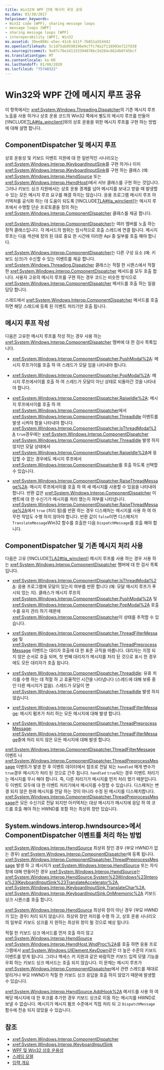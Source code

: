 ```yaml
---
title: Win32와 WPF 간에 메시지 루프 공유
ms.date: 03/30/2017
helpviewer_keywords:
- Win32 code [WPF], sharing message loops
- message loops [WPF]
- sharing message loops [WPF]
- interoperability [WPF], Win32
ms.assetid: 39ee888c-e5ec-41c8-b11f-7b851a554442
ms.openlocfilehash: 5c1d75ab9598196e9cffc78a2f116993e722fd38
ms.sourcegitcommit: 9a97c76e141333394676bc5d264c6624b6f45bcf
ms.translationtype: MT
ms.contentlocale: ko-KR
ms.lasthandoff: 01/08/2020
ms.locfileid: "75740322"
---
```

# <a name="sharing-message-loops-between-win32-and-wpf"></a>Win32와 WPF 간에 메시지 루프 공유
이 항목에서는 <xref:System.Windows.Threading.Dispatcher>의 기존 메시지 루프 노출을 사용 하거나 상호 운용 코드의 Win32 쪽에서 별도의 메시지 루프를 만들어 [!INCLUDE[TLA#tla_winclient](../../../../includes/tlasharptla-winclient-md.md)]와의 상호 운용을 위한 메시지 루프를 구현 하는 방법에 대해 설명 합니다.  
  
## <a name="componentdispatcher-and-the-message-loop"></a>ComponentDispatcher 및 메시지 루프  
 상호 운용성 및 키보드 이벤트 지원에 대 한 일반적인 시나리오는 <xref:System.Windows.Interop.IKeyboardInputSink>를 구현 하거나 이미 <xref:System.Windows.Interop.IKeyboardInputSink>를 구현 하는 클래스 (예: <xref:System.Windows.Interop.HwndSource> 또는 <xref:System.Windows.Interop.HwndHost>)에서 서브 클래스를 구현 하는 것입니다. 그러나 키보드 싱크 지원에서는 상호 운용 경계를 넘어 메시지를 보내고 받을 때 발생할 수 있는 모든 메시지 루프 요구를 해결 하지는 않습니다. 응용 프로그램 메시지 루프 아키텍처를 공식화 하는 데 도움이 되도록 [!INCLUDE[TLA#tla_winclient](../../../../includes/tlasharptla-winclient-md.md)]는 메시지 루프에서 수행할 단순 프로토콜을 정의 하는 <xref:System.Windows.Interop.ComponentDispatcher> 클래스를 제공 합니다.  
  
 <xref:System.Windows.Interop.ComponentDispatcher>는 여러 멤버를 노출 하는 정적 클래스입니다. 각 메서드의 범위는 암시적으로 호출 스레드에 연결 됩니다. 메시지 루프는 다음 섹션에 정의 된 대로 중요 한 시간에 이러한 Api 중 일부를 호출 해야 합니다.  
  
 <xref:System.Windows.Interop.ComponentDispatcher>는 다른 구성 요소 (예: 키보드 싱크)가 수신할 수 있는 이벤트를 제공 합니다. <xref:System.Windows.Threading.Dispatcher> 클래스는 적절 한 시퀀스에서 적절 한 <xref:System.Windows.Interop.ComponentDispatcher> 메서드를 모두 호출 합니다. 사용자 고유의 메시지 루프를 구현 하는 경우 코드는 비슷한 방식으로 <xref:System.Windows.Interop.ComponentDispatcher> 메서드를 호출 하는 일을 담당 합니다.  
  
 스레드에서 <xref:System.Windows.Interop.ComponentDispatcher> 메서드를 호출 하면 해당 스레드에 등록 된 이벤트 처리기만 호출 됩니다.  
  
## <a name="writing-message-loops"></a>메시지 루프 작성  
 다음은 고유한 메시지 루프를 작성 하는 경우 사용 하는 <xref:System.Windows.Interop.ComponentDispatcher> 멤버에 대 한 검사 목록입니다.  
  
- <xref:System.Windows.Interop.ComponentDispatcher.PushModal%2A>: 메시지 루프가이를 호출 하 여 스레드가 모달 임을 나타내야 합니다.  
  
- <xref:System.Windows.Interop.ComponentDispatcher.PopModal%2A>: 메시지 루프에서이를 호출 하 여 스레드가 모달이 아닌 상태로 되돌아간 것을 나타내야 합니다.  
  
- <xref:System.Windows.Interop.ComponentDispatcher.RaiseIdle%2A>: 메시지 루프에서이를 호출 하 여 <xref:System.Windows.Interop.ComponentDispatcher>에서 <xref:System.Windows.Interop.ComponentDispatcher.ThreadIdle> 이벤트를 발생 시켜야 함을 나타내야 합니다. <xref:System.Windows.Interop.ComponentDispatcher.IsThreadModal%2A> `true`경우에는 <xref:System.Windows.Interop.ComponentDispatcher> <xref:System.Windows.Interop.ComponentDispatcher.ThreadIdle> 발생 하지 않지만 모달 상태에서 <xref:System.Windows.Interop.ComponentDispatcher.RaiseIdle%2A>에 응답할 수 없는 경우에도 메시지 루프에서 <xref:System.Windows.Interop.ComponentDispatcher>를 호출 하도록 선택할 수 있습니다.  
  
- <xref:System.Windows.Interop.ComponentDispatcher.RaiseThreadMessage%2A>: 메시지 루프에서이를 호출 하 여 새 메시지를 사용할 수 있음을 나타내야 합니다. 반환 값은 <xref:System.Windows.Interop.ComponentDispatcher> 이벤트에 대 한 수신기가 메시지를 처리 했는지 여부를 나타냅니다. <xref:System.Windows.Interop.ComponentDispatcher.RaiseThreadMessage%2A>에서 `true` (처리 됨)를 반환 하는 경우 디스패처는 메시지를 사용 하 여 아무런 작업도 수행 하지 않아야 합니다. 반환 값이 `false`이면 디스패처가 `TranslateMessage`Win32 함수를 호출한 다음 `DispatchMessage`를 호출 해야 합니다.  
  
## <a name="using-componentdispatcher-and-existing-message-handling"></a>ComponentDispatcher 및 기존 메시지 처리 사용  
 다음은 고유 [!INCLUDE[TLA2#tla_winclient](../../../../includes/tla2sharptla-winclient-md.md)] 메시지 루프를 사용 하는 경우 사용 하는 <xref:System.Windows.Interop.ComponentDispatcher> 멤버에 대 한 검사 목록입니다.  
  
- <xref:System.Windows.Interop.ComponentDispatcher.IsThreadModal%2A>: 응용 프로그램에 모달이 있는지 여부를 반환 합니다 (예: 모달 메시지 루프가 푸시되 었는 지). 클래스가 메시지 루프의 <xref:System.Windows.Interop.ComponentDispatcher.PushModal%2A> 및 <xref:System.Windows.Interop.ComponentDispatcher.PopModal%2A> 호출 수를 유지 관리 하기 때문에 <xref:System.Windows.Interop.ComponentDispatcher>이 상태를 추적할 수 있습니다.  
  
- <xref:System.Windows.Interop.ComponentDispatcher.ThreadFilterMessage> 및 <xref:System.Windows.Interop.ComponentDispatcher.ThreadPreprocessMessage> 이벤트는 대리자 호출에 대 한 표준 규칙을 따릅니다. 대리자는 지정 되지 않은 순서로 호출 되며, 첫 번째 대리자가 메시지를 처리 된 것으로 표시 한 경우에도 모든 대리자가 호출 됩니다.  
  
- <xref:System.Windows.Interop.ComponentDispatcher.ThreadIdle>: 유휴 처리를 수행 하는 데 적절 하 고 효율적인 시간을 나타냅니다 (스레드에 대해 보류 중인 다른 메시지가 없음). 스레드가 모달이 면 <xref:System.Windows.Interop.ComponentDispatcher.ThreadIdle> 발생 하지 않습니다.  
  
- <xref:System.Windows.Interop.ComponentDispatcher.ThreadFilterMessage>: 메시지 펌프가 처리 하는 모든 메시지에 대해 발생 합니다.  
  
- <xref:System.Windows.Interop.ComponentDispatcher.ThreadPreprocessMessage>: <xref:System.Windows.Interop.ComponentDispatcher.ThreadFilterMessage>중에 처리 되지 않은 모든 메시지에 대해 발생 합니다.  
  
 <xref:System.Windows.Interop.ComponentDispatcher.ThreadFilterMessage> 이벤트 나 <xref:System.Windows.Interop.ComponentDispatcher.ThreadPreprocessMessage> 이벤트가 발생 한 후 이벤트 데이터에서 참조로 전달 되는 `handled` 매개 변수가 `true`경우 메시지가 처리 된 것으로 간주 됩니다. `handled` `true`되는 경우 이벤트 처리기는 메시지를 무시 해야 합니다. 즉, 다른 처리기가 메시지를 먼저 처리 했기 때문입니다. 두 이벤트 모두에 대 한 이벤트 처리기에서 메시지를 수정할 수 있습니다. 디스패처는 변경 되지 않은 원래 메시지를 전달 하는 것이 아니라 수정 된 메시지를 디스패치합니다. <xref:System.Windows.Interop.ComponentDispatcher.ThreadPreprocessMessage>은 모든 수신기로 전달 되지만 아키텍처는 대상 메시지가 메시지에 응답 하 여 코드를 호출 해야 하는 HWND를 포함 하는 최상위 창만 있습니다.  
  
## <a name="how-hwndsource-treats-componentdispatcher-events"></a>System.windows.interop.hwndsource>에서 ComponentDispatcher 이벤트를 처리 하는 방법  
 <xref:System.Windows.Interop.HwndSource> 최상위 창인 경우 (부모 HWND가 없는 경우) <xref:System.Windows.Interop.ComponentDispatcher>에 등록 됩니다. <xref:System.Windows.Interop.ComponentDispatcher.ThreadPreprocessMessage> 발생 하 고 메시지가 <xref:System.Windows.Interop.HwndSource> 또는 자식 창에 대해 만들어진 경우 <xref:System.Windows.Interop.HwndSource>는 <xref:System.Windows.Interop.HwndSource.System%23Windows%23Interop%23IKeyboardInputSink%23TranslateAccelerator%2A>, <xref:System.Windows.Interop.IKeyboardInputSink.TranslateChar%2A>, <xref:System.Windows.Interop.IKeyboardInputSink.OnMnemonic%2A> 키보드 싱크 시퀀스를 호출 합니다.  
  
 <xref:System.Windows.Interop.HwndSource> 최상위 창이 아닌 경우 (부모 HWND가 있는 경우) 처리 되지 않습니다. 최상위 창만 처리를 수행 하 고, 상호 운용 시나리오의 일부로 키보드 싱크를 지 원하는 최상위 창이 될 것으로 예상 됩니다.  
  
 적절 한 키보드 싱크 메서드를 먼저 호출 하지 않고 <xref:System.Windows.Interop.HwndSource> <xref:System.Windows.Interop.HwndHost.WndProc%2A>를 호출 하면 응용 프로그램에서 <xref:System.Windows.UIElement.KeyDown>같은 더 높은 수준의 키보드 이벤트를 받게 됩니다. 그러나 액세스 키 지원과 같은 바람직한 키보드 입력 모델 기능을 우회 하는 키보드 싱크 메서드는 호출 되지 않습니다. 이 문제는 메시지 루프가 <xref:System.Windows.Interop.ComponentDispatcher>에서 관련 스레드를 제대로 알리거나 부모 HWND가 적절 한 키보드 싱크 응답을 호출 하지 않았기 때문에 발생할 수 있습니다.  
  
 <xref:System.Windows.Interop.HwndSource.AddHook%2A> 메서드를 사용 하 여 해당 메시지에 대 한 후크를 추가한 경우 키보드 싱크로 이동 하는 메시지를 HWND로 보낼 수 없습니다. 메시지가 메시지 펌프 수준에서 직접 처리 되 고 `DispatchMessage` 함수에 전송 되지 않았을 수 있습니다.  
  
## <a name="see-also"></a>참조

- <xref:System.Windows.Interop.ComponentDispatcher>
- <xref:System.Windows.Interop.IKeyboardInputSink>
- [WPF 및 Win32 상호 운용성](wpf-and-win32-interoperation.md)
- [스레딩 모델](threading-model.md)
- [입력 개요](input-overview.md)
